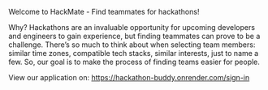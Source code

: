 Welcome to HackMate - Find teammates for hackathons!

Why?
Hackathons are an invaluable opportunity for upcoming developers and engineers to gain experience, but finding teammates can prove to be a challenge. 
There’s so much to think about when selecting team members: similar time zones, compatible tech stacks, similar interests, just to name a few. So, our goal is to make the process of finding teams easier for people. 

View our application on: https://hackathon-buddy.onrender.com/sign-in

